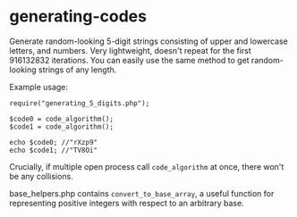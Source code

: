 # generating-codes
Generate random-looking 5-digit strings consisting of upper and lowercase letters, and numbers. Very lightweight, doesn't repeat for the first 916132832 iterations. You can easily use the same method to get random-looking strings of any length.

Example usage:

```
require("generating_5_digits.php");

$code0 = code_algorithm();
$code1 = code_algorithm();

echo $code0; //"rXzp9"
echo $code1; //"TV8Oi"
```

Crucially, if multiple open process call ```code_algorithm``` at once, there won't be any collisions.

base_helpers.php contains ```convert_to_base_array```, a useful function for representing positive integers with respect to an arbitrary base.
